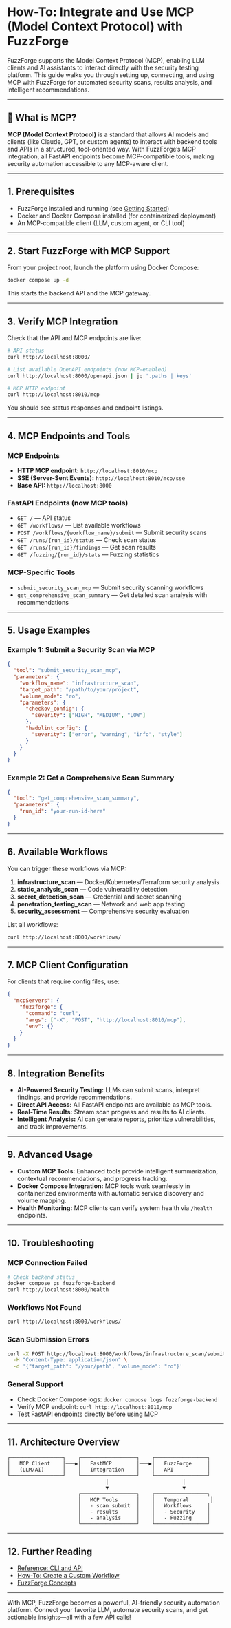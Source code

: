 # How-To: Integrate and Use MCP (Model Context Protocol) with FuzzForge

FuzzForge supports the Model Context Protocol (MCP), enabling LLM clients and AI assistants to interact directly with the security testing platform. This guide walks you through setting up, connecting, and using MCP with FuzzForge for automated security scans, results analysis, and intelligent recommendations.

---

## 🚀 What is MCP?

**MCP (Model Context Protocol)** is a standard that allows AI models and clients (like Claude, GPT, or custom agents) to interact with backend tools and APIs in a structured, tool-oriented way. With FuzzForge’s MCP integration, all FastAPI endpoints become MCP-compatible tools, making security automation accessible to any MCP-aware client.

---

## 1. Prerequisites

- FuzzForge installed and running (see [Getting Started](../tutorial/getting-started.md))
- Docker and Docker Compose installed (for containerized deployment)
- An MCP-compatible client (LLM, custom agent, or CLI tool)

---

## 2. Start FuzzForge with MCP Support

From your project root, launch the platform using Docker Compose:

```bash
docker compose up -d
```

This starts the backend API and the MCP gateway.

---

## 3. Verify MCP Integration

Check that the API and MCP endpoints are live:

```bash
# API status
curl http://localhost:8000/

# List available OpenAPI endpoints (now MCP-enabled)
curl http://localhost:8000/openapi.json | jq '.paths | keys'

# MCP HTTP endpoint
curl http://localhost:8010/mcp
```

You should see status responses and endpoint listings.

---

## 4. MCP Endpoints and Tools

### MCP Endpoints

- **HTTP MCP endpoint:** `http://localhost:8010/mcp`
- **SSE (Server-Sent Events):** `http://localhost:8010/mcp/sse`
- **Base API:** `http://localhost:8000`

### FastAPI Endpoints (now MCP tools)

- `GET /` — API status
- `GET /workflows/` — List available workflows
- `POST /workflows/{workflow_name}/submit` — Submit security scans
- `GET /runs/{run_id}/status` — Check scan status
- `GET /runs/{run_id}/findings` — Get scan results
- `GET /fuzzing/{run_id}/stats` — Fuzzing statistics

### MCP-Specific Tools

- `submit_security_scan_mcp` — Submit security scanning workflows
- `get_comprehensive_scan_summary` — Get detailed scan analysis with recommendations

---

## 5. Usage Examples

### Example 1: Submit a Security Scan via MCP

```json
{
  "tool": "submit_security_scan_mcp",
  "parameters": {
    "workflow_name": "infrastructure_scan",
    "target_path": "/path/to/your/project",
    "volume_mode": "ro",
    "parameters": {
      "checkov_config": {
        "severity": ["HIGH", "MEDIUM", "LOW"]
      },
      "hadolint_config": {
        "severity": ["error", "warning", "info", "style"]
      }
    }
  }
}
```

### Example 2: Get a Comprehensive Scan Summary

```json
{
  "tool": "get_comprehensive_scan_summary",
  "parameters": {
    "run_id": "your-run-id-here"
  }
}
```

---

## 6. Available Workflows

You can trigger these workflows via MCP:

1. **infrastructure_scan** — Docker/Kubernetes/Terraform security analysis
2. **static_analysis_scan** — Code vulnerability detection
3. **secret_detection_scan** — Credential and secret scanning
4. **penetration_testing_scan** — Network and web app testing
5. **security_assessment** — Comprehensive security evaluation

List all workflows:

```bash
curl http://localhost:8000/workflows/
```

---

## 7. MCP Client Configuration

For clients that require config files, use:

```json
{
  "mcpServers": {
    "fuzzforge": {
      "command": "curl",
      "args": ["-X", "POST", "http://localhost:8010/mcp"],
      "env": {}
    }
  }
}
```

---

## 8. Integration Benefits

- **AI-Powered Security Testing:** LLMs can submit scans, interpret findings, and provide recommendations.
- **Direct API Access:** All FastAPI endpoints are available as MCP tools.
- **Real-Time Results:** Stream scan progress and results to AI clients.
- **Intelligent Analysis:** AI can generate reports, prioritize vulnerabilities, and track improvements.

---

## 9. Advanced Usage

- **Custom MCP Tools:** Enhanced tools provide intelligent summarization, contextual recommendations, and progress tracking.
- **Docker Compose Integration:** MCP tools work seamlessly in containerized environments with automatic service discovery and volume mapping.
- **Health Monitoring:** MCP clients can verify system health via `/health` endpoints.

---

## 10. Troubleshooting

### MCP Connection Failed

```bash
# Check backend status
docker compose ps fuzzforge-backend
curl http://localhost:8000/health
```

### Workflows Not Found

```bash
curl http://localhost:8000/workflows/
```

### Scan Submission Errors

```bash
curl -X POST http://localhost:8000/workflows/infrastructure_scan/submit \
  -H "Content-Type: application/json" \
  -d '{"target_path": "/your/path", "volume_mode": "ro"}'
```

### General Support

- Check Docker Compose logs: `docker compose logs fuzzforge-backend`
- Verify MCP endpoint: `curl http://localhost:8010/mcp`
- Test FastAPI endpoints directly before using MCP

---

## 11. Architecture Overview

```
┌─────────────────┐    ┌──────────────────┐    ┌─────────────────┐
│   MCP Client    │───▶│   FastMCP        │───▶│   FuzzForge     │
│   (LLM/AI)      │    │   Integration    │    │   API           │
└─────────────────┘    └──────────────────┘    └─────────────────┘
                                │                        │
                                ▼                        ▼
                       ┌──────────────────┐    ┌─────────────────┐
                       │   MCP Tools      │    │   Temporal       │
                       │   - scan submit  │    │   Workflows     │
                       │   - results      │    │   - Security    │
                       │   - analysis     │    │   - Fuzzing     │
                       └──────────────────┘    └─────────────────┘
```

---

## 12. Further Reading

- [Reference: CLI and API](../reference/cli-ai.md)
- [How-To: Create a Custom Workflow](./create-workflow.md)
- [FuzzForge Concepts](../concept/fuzzforge-ai.md)

---

With MCP, FuzzForge becomes a powerful, AI-friendly security automation platform. Connect your favorite LLM, automate security scans, and get actionable insights—all with a few API calls!
